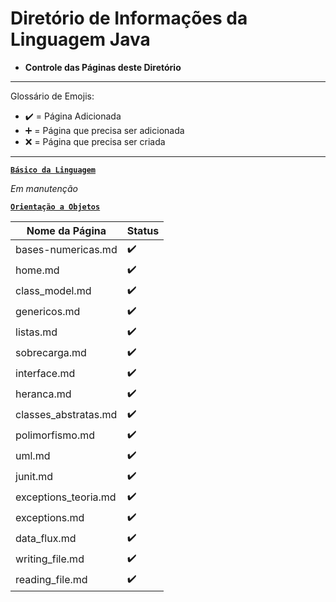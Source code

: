 # Diretório de Informações da Linguagem Java

* **Controle das Páginas deste Diretório**

---

Glossário de Emojis:

* :heavy_check_mark: = Página Adicionada
* :heavy_plus_sign: = Página que precisa ser adicionada
* :x: = Página que precisa ser criada

---

[**`Básico da Linguagem`**]()

_Em manutenção_

[**`Orientação a Objetos`**]()

Nome da Página|Status
|---|---|
bases-numericas.md|:heavy_check_mark:
home.md|:heavy_check_mark: 
class_model.md|:heavy_check_mark:
genericos.md|:heavy_check_mark:
listas.md|:heavy_check_mark:
sobrecarga.md|:heavy_check_mark:
interface.md|:heavy_check_mark:
heranca.md|:heavy_check_mark:
classes_abstratas.md|:heavy_check_mark:
polimorfismo.md|:heavy_check_mark:
uml.md|:heavy_check_mark:
junit.md|:heavy_check_mark:
exceptions_teoria.md|:heavy_check_mark:
exceptions.md|:heavy_check_mark:
data_flux.md|:heavy_check_mark:
writing_file.md|:heavy_check_mark:
reading_file.md|:heavy_check_mark:
